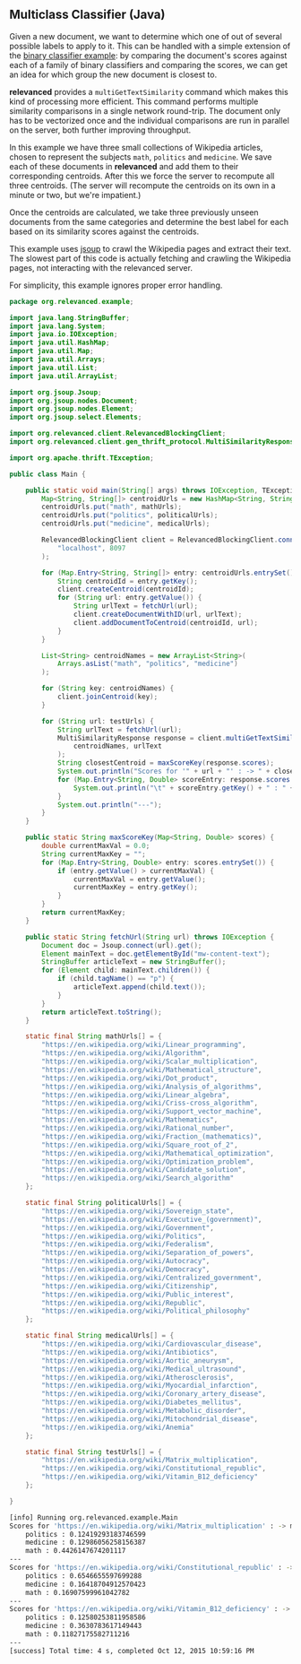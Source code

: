 ## Multiclass Classifier (Java)

Given a new document, we want to determine which one of out of several possible labels to apply to it.  This can be handled with a simple extension of the [binary classifier example](java-binary-classifier.md): by comparing the document's scores against each of a family of binary classifiers and comparing the scores, we can get an idea for which group the new document is closest to.

**relevanced** provides a `multiGetTextSimilarity` command which makes this kind of processing more efficient.  This command performs multiple similarity comparisons in a single network round-trip.  The document only has to be vectorized once and the individual comparisons are run in parallel on the server, both further improving throughput.

In this example we have three small collections of Wikipedia articles, chosen to represent the subjects `math`, `politics` and `medicine`.  We save each of these documents in **relevanced** and add them to their corresponding centroids.  After this we force the server to recompute all three centroids.  (The server will recompute the centroids on its own in a minute or two, but we're impatient.)

Once the centroids are calculated, we take three previously unseen documents from the same categories and determine the best label for each based on its similarity scores against the centroids.

This example uses [jsoup](http://jsoup.org/) to crawl the Wikipedia pages and extract their text.  The slowest part of this code is actually fetching and crawling the Wikipedia pages, not interacting with the relevanced server.

For simplicity, this example ignores proper error handling.

```java
package org.relevanced.example;

import java.lang.StringBuffer;
import java.lang.System;
import java.io.IOException;
import java.util.HashMap;
import java.util.Map;
import java.util.Arrays;
import java.util.List;
import java.util.ArrayList;

import org.jsoup.Jsoup;
import org.jsoup.nodes.Document;
import org.jsoup.nodes.Element;
import org.jsoup.select.Elements;

import org.relevanced.client.RelevancedBlockingClient;
import org.relevanced.client.gen_thrift_protocol.MultiSimilarityResponse;

import org.apache.thrift.TException;

public class Main {

    public static void main(String[] args) throws IOException, TException {
        Map<String, String[]> centroidUrls = new HashMap<String, String[]>();
        centroidUrls.put("math", mathUrls);
        centroidUrls.put("politics", politicalUrls);
        centroidUrls.put("medicine", medicalUrls);

        RelevancedBlockingClient client = RelevancedBlockingClient.connect(
            "localhost", 8097
        );

        for (Map.Entry<String, String[]> entry: centroidUrls.entrySet()) {
            String centroidId = entry.getKey();
            client.createCentroid(centroidId);
            for (String url: entry.getValue()) {
                String urlText = fetchUrl(url);
                client.createDocumentWithID(url, urlText);
                client.addDocumentToCentroid(centroidId, url);
            }
        }

        List<String> centroidNames = new ArrayList<String>(
            Arrays.asList("math", "politics", "medicine")
        );

        for (String key: centroidNames) {
            client.joinCentroid(key);
        }

        for (String url: testUrls) {
            String urlText = fetchUrl(url);
            MultiSimilarityResponse response = client.multiGetTextSimilarity(
                centroidNames, urlText
            );
            String closestCentroid = maxScoreKey(response.scores);
            System.out.println("Scores for '" + url + "' : -> " + closestCentroid);
            for (Map.Entry<String, Double> scoreEntry: response.scores.entrySet()) {
                System.out.println("\t" + scoreEntry.getKey() + " : " + scoreEntry.getValue());
            }
            System.out.println("---");
        }
    }

    public static String maxScoreKey(Map<String, Double> scores) {
        double currentMaxVal = 0.0;
        String currentMaxKey = "";
        for (Map.Entry<String, Double> entry: scores.entrySet()) {
            if (entry.getValue() > currentMaxVal) {
                currentMaxVal = entry.getValue();
                currentMaxKey = entry.getKey();
            }
        }
        return currentMaxKey;
    }

    public static String fetchUrl(String url) throws IOException {
        Document doc = Jsoup.connect(url).get();
        Element mainText = doc.getElementById("mw-content-text");
        StringBuffer articleText = new StringBuffer();
        for (Element child: mainText.children()) {
            if (child.tagName() == "p") {
                articleText.append(child.text());
            }
        }
        return articleText.toString();
    }

    static final String mathUrls[] = {
        "https://en.wikipedia.org/wiki/Linear_programming",
        "https://en.wikipedia.org/wiki/Algorithm",
        "https://en.wikipedia.org/wiki/Scalar_multiplication",
        "https://en.wikipedia.org/wiki/Mathematical_structure",
        "https://en.wikipedia.org/wiki/Dot_product",
        "https://en.wikipedia.org/wiki/Analysis_of_algorithms",
        "https://en.wikipedia.org/wiki/Linear_algebra",
        "https://en.wikipedia.org/wiki/Criss-cross_algorithm",
        "https://en.wikipedia.org/wiki/Support_vector_machine",
        "https://en.wikipedia.org/wiki/Mathematics",
        "https://en.wikipedia.org/wiki/Rational_number",
        "https://en.wikipedia.org/wiki/Fraction_(mathematics)",
        "https://en.wikipedia.org/wiki/Square_root_of_2",
        "https://en.wikipedia.org/wiki/Mathematical_optimization",
        "https://en.wikipedia.org/wiki/Optimization_problem",
        "https://en.wikipedia.org/wiki/Candidate_solution",
        "https://en.wikipedia.org/wiki/Search_algorithm"
    };

    static final String politicalUrls[] = {
        "https://en.wikipedia.org/wiki/Sovereign_state",
        "https://en.wikipedia.org/wiki/Executive_(government)",
        "https://en.wikipedia.org/wiki/Government",
        "https://en.wikipedia.org/wiki/Politics",
        "https://en.wikipedia.org/wiki/Federalism",
        "https://en.wikipedia.org/wiki/Separation_of_powers",
        "https://en.wikipedia.org/wiki/Autocracy",
        "https://en.wikipedia.org/wiki/Democracy",
        "https://en.wikipedia.org/wiki/Centralized_government",
        "https://en.wikipedia.org/wiki/Citizenship",
        "https://en.wikipedia.org/wiki/Public_interest",
        "https://en.wikipedia.org/wiki/Republic",
        "https://en.wikipedia.org/wiki/Political_philosophy"
    };

    static final String medicalUrls[] = {
        "https://en.wikipedia.org/wiki/Cardiovascular_disease",
        "https://en.wikipedia.org/wiki/Antibiotics",
        "https://en.wikipedia.org/wiki/Aortic_aneurysm",
        "https://en.wikipedia.org/wiki/Medical_ultrasound",
        "https://en.wikipedia.org/wiki/Atherosclerosis",
        "https://en.wikipedia.org/wiki/Myocardial_infarction",
        "https://en.wikipedia.org/wiki/Coronary_artery_disease",
        "https://en.wikipedia.org/wiki/Diabetes_mellitus",
        "https://en.wikipedia.org/wiki/Metabolic_disorder",
        "https://en.wikipedia.org/wiki/Mitochondrial_disease",
        "https://en.wikipedia.org/wiki/Anemia"
    };

    static final String testUrls[] = {
        "https://en.wikipedia.org/wiki/Matrix_multiplication",
        "https://en.wikipedia.org/wiki/Constitutional_republic",
        "https://en.wikipedia.org/wiki/Vitamin_B12_deficiency"
    };

}

```


```bash
[info] Running org.relevanced.example.Main
Scores for 'https://en.wikipedia.org/wiki/Matrix_multiplication' : -> math
    politics : 0.12419293183746599
    medicine : 0.12986056258156387
    math : 0.4426147674201117
---
Scores for 'https://en.wikipedia.org/wiki/Constitutional_republic' : -> politics
    politics : 0.6546655597699288
    medicine : 0.16418704912570423
    math : 0.16907599961042782
---
Scores for 'https://en.wikipedia.org/wiki/Vitamin_B12_deficiency' : -> medicine
    politics : 0.12580253811958586
    medicine : 0.3630783617149443
    math : 0.11827175582711216
---
[success] Total time: 4 s, completed Oct 12, 2015 10:59:16 PM

```